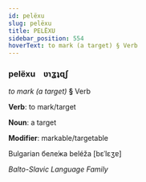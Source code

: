 ```yaml
---
id: pelëxu
slug: pelëxu
title: PELËXU
sidebar_position: 554
hoverText: to mark (a target) § Verb
---
```


### pelëxu&emsp;<span kind="abugida">ʋɿʓʇɋʃ</span>

*to mark (a target)* **§** Verb

**Verb**: to mark/target

**Noun**: a target

**Modifier**: markable/targetable

Bulgarian беле́жа beléža [bɛˈlɛʒɐ]

*Balto-Slavic Language Family*